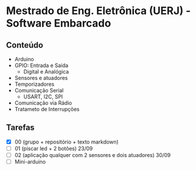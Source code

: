# Mestrado de Eng. Eletrônica (UERJ) - Software Embarcado

## Conteúdo 
- Arduino
- GPIO: Entrada e Saída
    - Digital e Analógica
- Sensores e atuadores
- Temporizadores
- Comunicação Serial
    - USART, I2C, SPI
- Comunicação via Rádio
- Tratameto de Interrupções

## Tarefas
* [x] 00 (grupo + repositório + texto markdown)
* [ ] 01 (piscar led + 2 botões) 23/09
* [ ] 02 (aplicação qualquer com 2 sensores e dois atuadores) 30/09
* [ ] Mini-arduino
